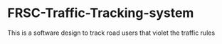 # FRSC-Traffic-Tracking-system
This is a software design to track road users that violet the traffic rules
